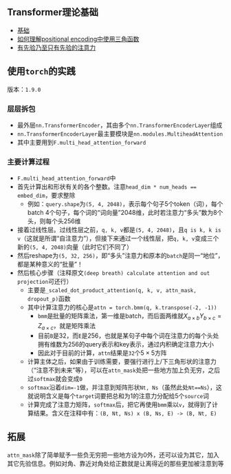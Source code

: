 ## Transformer理论基础
- [基础](https://blog.csdn.net/Tink1995/article/details/105080033)
- [如何理解positional encoding中使用三角函数](https://www.zhihu.com/question/347678607)
- [有先验乃至只有先验的注意力](https://zhuanlan.zhihu.com/p/459231092)
## 使用`torch`的实践
版本：`1.9.0`
### 层层拆包
- 最外层`nn.TransformerEncoder`，其由多个`nn.TransformerEncoderLayer`组成
- `nn.TransformerEncoderLayer`最主要模块是`nn.modules.MultiheadAttention`
- 其中主要用到`F.multi_head_attention_forward`
### 主要计算过程
- `F.multi_head_attention_forward`中
- 首先计算出和形状有关的各个整数。注意`head_dim * num_heads == embed_dim`，要求整除
  - 例如：`query.shape`为`(5, 4, 2048)`，表示每个句子5个token（词），每个batch 4个句子，每个词的“词向量”2048维，此时若注意力“多头”数为8个头，则每个头256维
- 接着过线性层。过线性层之前，`q, k, v`都是`(5, 4, 2048)`，且`q is k, k is v`（这就是所谓“自注意力”），但接下来通过一个线性层，把`q, k, v`变成三个新的`(5, 4, 2048)`向量（此时它们不同了）
- 然后reshape为`(5, 32, 256)`，即“多头”注意力和原本的`batch`是同一“地位”，都是某种意义的“批量”！
- 然后核心步骤（注释原文`(deep breath) calculate attention and out projection`可还行）
  - 主要是`_scaled_dot_product_attention(q, k, v, attn_mask, dropout_p)`函数
  - 其中计算注意力的核心是`attn = torch.bmm(q, k.transpose(-2, -1))`
    - `bmm`是批量的矩阵乘法，第一维是batch，而后面两维就$X_{a\times b}Y_{b\times c} = Z_{a\times c}$，就是矩阵乘法
    - 目前`B`是32，而`E`是256，也就是某句子中每个词在注意力的每个头处拥有维数为256的query表示和key表示，通过内积确定注意力大小
    - 因此对于目前的计算，`attn`结果是`32`个$5\times 5$方阵
  - 计算主体之后，如果由于训练需要，要强行进行上/下三角形状的注意力（“注意不到未来”等），可以在`attn_mask`处把一些地方加上负无穷，之后过`softmax`就会变成`0`
  - `softmax`沿着`dim=-1`做，并注意到矩阵形状`Nt, Ns`（虽然此处`Nt==Ns`），这就说明含义是每个`target`词要把总和为1的注意力分配给5个`source`词
  - 计算完成了注意力矩阵，`softmax`后，把它再使用`bmm`乘以`v`，就得到了计算结果。含义在注释中有：`(B, Nt, Ns) x (B, Ns, E) -> (B, Nt, E)`
## 拓展
`attn_mask`除了简单赋予一些负无穷把一些地方设为0外，还可以设为其它，加入其它先验信息。例如对角、靠近对角处给正数就是让离得近的那些更加被注意到等